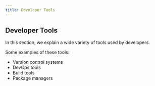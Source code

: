 ```yaml
---
title: Developer Tools
---
```

## Developer Tools

In this section, we explain a wide variety of tools used by developers.

Some examples of these tools:
- Version control systems
- DevOps tools
- Build tools
- Package managers
